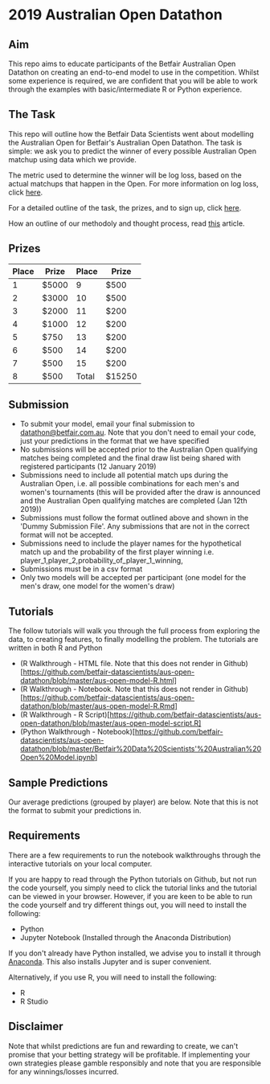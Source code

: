 # 2019 Australian Open Datathon 
## Aim
This repo aims to educate participants of the Betfair Australian Open Datathon on creating an end-to-end model to use in the competition. Whilst some experience is required, we are confident that you will be able to work through the examples with basic/intermediate R or Python experience.

## The Task
This repo will outline how the Betfair Data Scientists went about modelling the Australian Open for Betfair's Australian Open Datathon. The task is simple: we ask you to predict the winner of every possible Australian Open matchup using data which we provide.

The metric used to determine the winner will be log loss, based on the actual matchups that happen in the Open. For more information on log loss, click [here](http://wiki.fast.ai/index.php/Log_Loss).

For a detailed outline of the task, the prizes, and to sign up, click [here](https://www.betfair.com.au/hub/australian-open-datathon/).

How an outline of our methodoly and thought process, read [this](https://www.betfair.com.au/hub/betfairs-aus-open-datathon-how-to-build-a-model/) article.

## Prizes
|Place|Prize|Place|Prize|
|-|-|-|-|
|1|$5000|9|$500|
|2|$3000|10|$500|
|3|$2000|11|$200|
|4|$1000|12|$200|
|5|$750|13|$200|
|6|$500|14|$200|
|7|$500|15|$200|
|8|$500|Total|$15250|

## Submission
* To submit your model, email your final submission to datathon@betfair.com.au. Note that you don't need to email your code, just your predictions in the format that we have specified
* No submissions will be accepted prior to the Australian Open qualifying matches being completed and the final draw list being shared with registered participants (12 January 2019)
* Submissions need to include all potential match ups during the Australian Open, i.e. all possible combinations for each men's and women's tournaments (this will be provided after the draw is announced and the Australian Open qualifying matches are completed (Jan 12th 2019))
* Submissions must follow the format outlined above and shown in the 'Dummy Submission File'. Any submissions that are not in the correct format will not be accepted.
* Submissions need to include the player names for the hypothetical match up and the probability of the first player winning
i.e. player_1,player_2,probability_of_player_1_winning,
* Submissions must be in a csv format
* Only two models will be accepted per participant (one model for the men's draw, one model for the women's draw)

## Tutorials
The follow tutorials will walk you through the full process from exploring the data, to creating features, to finally modelling the problem. The tutorials are written in both R and Python
* (R Walkthrough - HTML file. Note that this does not render in Github)[https://github.com/betfair-datascientists/aus-open-datathon/blob/master/aus-open-model-R.html]
* (R Walkthrough - Notebook. Note that this does not render in Github)[https://github.com/betfair-datascientists/aus-open-datathon/blob/master/aus-open-model-R.Rmd]
* (R Walkthrough - R Script)[https://github.com/betfair-datascientists/aus-open-datathon/blob/master/aus-open-model-script.R]
* (Python Walkthrough - Notebook)[https://github.com/betfair-datascientists/aus-open-datathon/blob/master/Betfair%20Data%20Scientists'%20Australian%20Open%20Model.ipynb]

## Sample Predictions
Our average predictions (grouped by player) are below. Note that this is not the format to submit your predictions in.

## Requirements
There are a few requirements to run the notebook walkthroughs through the interactive tutorials on your local computer. 

If you are happy to read through the Python tutorials on Github, but not run the code yourself, you simply need to click the tutorial links and the tutorial can be viewed in your browser. However, if you are keen to be able to run the code yourself and try different things out, you will need to install the following:
* Python 
* Jupyter Notebook (Installed through the Anaconda Distribution)

If you don't already have Python installed, we advise you to install it through [Anaconda](https://www.anaconda.com/download/). This also installs Jupyter and is super convenient.

Alternatively, if you use R, you will need to install the following:
* R
* R Studio

## Disclaimer
Note that whilst predictions are fun and rewarding to create, we can't promise that your betting strategy will be profitable. If implementing your own strategies please gamble responsibly and note that you are responsible for any winnings/losses incurred.
